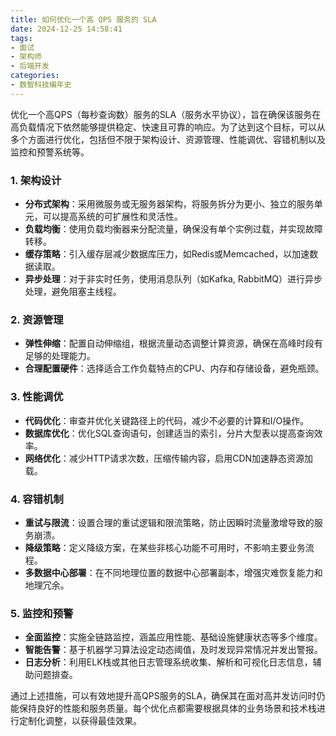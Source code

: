 ```yaml
---
title: 如何优化一个高 QPS 服务的 SLA
date: 2024-12-25 14:58:41
tags:
- 面试
- 架构师
- 后端开发
categories:
- 数智科技编年史
---
```


优化一个高QPS（每秒查询数）服务的SLA（服务水平协议），旨在确保该服务在高负载情况下依然能够提供稳定、快速且可靠的响应。为了达到这个目标，可以从多个方面进行优化，包括但不限于架构设计、资源管理、性能调优、容错机制以及监控和预警系统等。

### 1. 架构设计

- **分布式架构**：采用微服务或无服务器架构，将服务拆分为更小、独立的服务单元，可以提高系统的可扩展性和灵活性。
- **负载均衡**：使用负载均衡器来分配流量，确保没有单个实例过载，并实现故障转移。
- **缓存策略**：引入缓存层减少数据库压力，如Redis或Memcached，以加速数据读取。
- **异步处理**：对于非实时任务，使用消息队列（如Kafka, RabbitMQ）进行异步处理，避免阻塞主线程。

### 2. 资源管理

- **弹性伸缩**：配置自动伸缩组，根据流量动态调整计算资源，确保在高峰时段有足够的处理能力。
- **合理配置硬件**：选择适合工作负载特点的CPU、内存和存储设备，避免瓶颈。

### 3. 性能调优

- **代码优化**：审查并优化关键路径上的代码，减少不必要的计算和I/O操作。
- **数据库优化**：优化SQL查询语句，创建适当的索引，分片大型表以提高查询效率。
- **网络优化**：减少HTTP请求次数，压缩传输内容，启用CDN加速静态资源加载。

### 4. 容错机制

- **重试与限流**：设置合理的重试逻辑和限流策略，防止因瞬时流量激增导致的服务崩溃。
- **降级策略**：定义降级方案，在某些非核心功能不可用时，不影响主要业务流程。
- **多数据中心部署**：在不同地理位置的数据中心部署副本，增强灾难恢复能力和地理冗余。

### 5. 监控和预警

- **全面监控**：实施全链路监控，涵盖应用性能、基础设施健康状态等多个维度。
- **智能告警**：基于机器学习算法设定动态阈值，及时发现异常情况并发出警报。
- **日志分析**：利用ELK栈或其他日志管理系统收集、解析和可视化日志信息，辅助问题排查。

通过上述措施，可以有效地提升高QPS服务的SLA，确保其在面对高并发访问时仍能保持良好的性能和服务质量。每个优化点都需要根据具体的业务场景和技术栈进行定制化调整，以获得最佳效果。